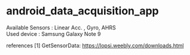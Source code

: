 # android_data_acquisition_app
  Available Sensors : Linear Acc. , Gyro, AHRS  
  Used device : Samsung Galaxy Note 9
  
 references
  [1] GetSensorData: https://lopsi.weebly.com/downloads.html
  

